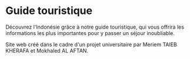 # Guide touristique
Découvrez l'Indonésie grâce à notre guide touristique, qui vous offrira les informations les plus importantes pour y passer un séjour inoubliable.

Site web créé dans le cadre d'un projet universitaire par Meriem TAIEB KHERAFA et Mokhaled AL AFTAN.
